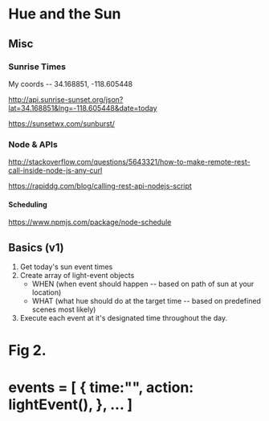 # Hue and the Sun

## Misc

### Sunrise Times
My coords -- 34.168851, -118.605448

http://api.sunrise-sunset.org/json?lat=34.168851&lng=-118.605448&date=today

https://sunsetwx.com/sunburst/


### Node & APIs 
http://stackoverflow.com/questions/5643321/how-to-make-remote-rest-call-inside-node-js-any-curl

https://rapiddg.com/blog/calling-rest-api-nodejs-script

#### Scheduling
https://www.npmjs.com/package/node-schedule


## Basics (v1)

1. Get today's sun event times
2. Create array of light-event objects
	- WHEN (when event should happen -- based on path of sun at your location)
	- WHAT (what hue should do at the target time -- based on predefined scenes most likely)
3. Execute each event at it's designated time throughout the day.

Fig 2.
=======================
events = [
	{
		time:"",
		action: lightEvent(),
	},
	...
]
=======================